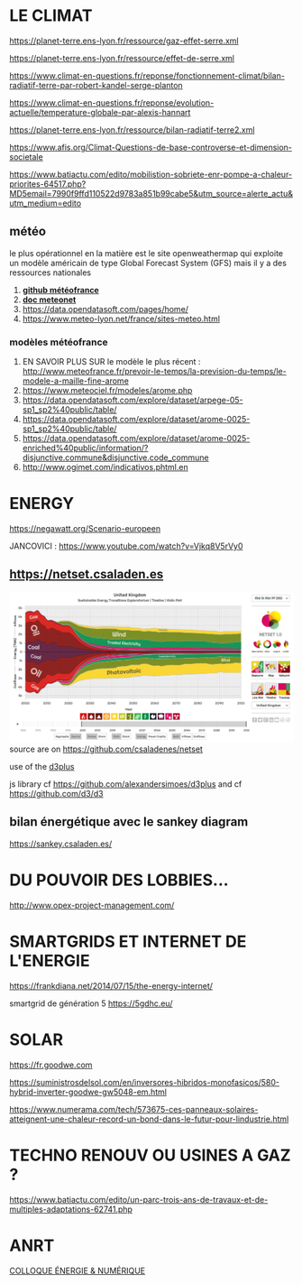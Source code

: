 
# LE CLIMAT

https://planet-terre.ens-lyon.fr/ressource/gaz-effet-serre.xml

https://planet-terre.ens-lyon.fr/ressource/effet-de-serre.xml

https://www.climat-en-questions.fr/reponse/fonctionnement-climat/bilan-radiatif-terre-par-robert-kandel-serge-planton

https://www.climat-en-questions.fr/reponse/evolution-actuelle/temperature-globale-par-alexis-hannart

https://planet-terre.ens-lyon.fr/ressource/bilan-radiatif-terre2.xml

https://www.afis.org/Climat-Questions-de-base-controverse-et-dimension-societale

https://www.batiactu.com/edito/mobilistion-sobriete-enr-pompe-a-chaleur-priorites-64517.php?MD5email=7990f9ffd110522d9783a851b99cabe5&utm_source=alerte_actu&utm_medium=edito

## météo

le plus opérationnel en la matière est le site openweathermap qui exploite un modèle américain de type Global Forecast System (GFS) mais il y a des ressources nationales

1) [**github météofrance**](https://github.com/meteofrance) 
2) [**doc meteonet**](https://meteofrance.github.io/meteonet/)
3) https://data.opendatasoft.com/pages/home/
4) https://www.meteo-lyon.net/france/sites-meteo.html

### modèles météofrance

1) EN SAVOIR PLUS SUR le modèle le plus récent : http://www.meteofrance.fr/prevoir-le-temps/la-prevision-du-temps/le-modele-a-maille-fine-arome
2) https://www.meteociel.fr/modeles/arome.php
3) https://data.opendatasoft.com/explore/dataset/arpege-05-sp1_sp2%40public/table/
4) https://data.opendatasoft.com/explore/dataset/arome-0025-sp1_sp2%40public/table/
5) https://data.opendatasoft.com/explore/dataset/arome-0025-enriched%40public/information/?disjunctive.commune&disjunctive.code_commune
6) http://www.ogimet.com/indicativos.phtml.en


# ENERGY

https://negawatt.org/Scenario-europeen

JANCOVICI : https://www.youtube.com/watch?v=Vjkq8V5rVy0

## https://netset.csaladen.es

![](../images/energy.png)
source are on https://github.com/csaladenes/netset

use of the [d3plus](https://d3plus.org/) 

js library cf https://github.com/alexandersimoes/d3plus and cf https://github.com/d3/d3

## bilan énergétique avec le sankey diagram

https://sankey.csaladen.es/

# DU POUVOIR DES LOBBIES...

http://www.opex-project-management.com/

# SMARTGRIDS ET INTERNET DE L'ENERGIE

https://frankdiana.net/2014/07/15/the-energy-internet/

smartgrid de génération 5
https://5gdhc.eu/

# SOLAR

https://fr.goodwe.com

https://suministrosdelsol.com/en/inversores-hibridos-monofasicos/580-hybrid-inverter-goodwe-gw5048-em.html

https://www.numerama.com/tech/573675-ces-panneaux-solaires-atteignent-une-chaleur-record-un-bond-dans-le-futur-pour-lindustrie.html

# TECHNO RENOUV OU USINES A GAZ ?

https://www.batiactu.com/edito/un-parc-trois-ans-de-travaux-et-de-multiples-adaptations-62741.php

# ANRT

[COLLOQUE ÉNERGIE & NUMÉRIQUE](https://www.anrt.asso.fr/fr/colloque-revue-annuelle-des-nouveaux-usages-energie-numerique-36639?utm_medium=email&utm_campaign=ANRT%20%20Revue%20annuelle%202022%20Energie%20%20numrique%20%20Compte-rendu%20et%20accs%20aux%20interventions&utm_content=ANRT%20%20Revue%20annuelle%202022%20Energie%20%20numrique%20%20Compte-rendu%20et%20accs%20aux%20interventions+CID_7bb0a2b35f48e1a5a9196c0647e5323e&utm_source=EmailingsNewsletters&utm_term=Retrouver%20ici%20les%20vidos%20et%20les%20supports%20des%20interventions)
